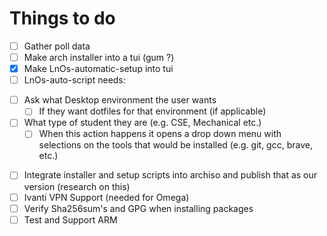# Things to do

- [ ] Gather poll data
- [ ] Make arch installer into a tui (gum ?)
- [X] Make LnOs-automatic-setup into tui
- [ ] LnOs-auto-script needs:
* [ ] Ask what Desktop environment the user wants
    * [ ] If they want dotfiles for that environment (if applicable)
* [ ] What type of student they are (e.g. CSE, Mechanical etc.)
    * [ ] When this action happens it opens a drop down menu with selections on the tools that would be installed (e.g. git, gcc, brave, etc.)
- [ ] Integrate installer and setup scripts into archiso and publish that as our version (research on this)
- [ ] Ivanti VPN Support (needed for Omega)
- [ ] Verify Sha256sum's and GPG when installing packages
- [ ] Test and Support ARM